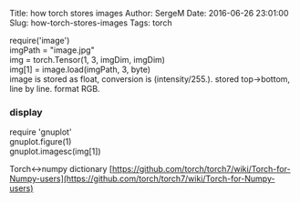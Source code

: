 Title: how torch stores images
Author: SergeM
Date: 2016-06-26 23:01:00
Slug: how-torch-stores-images
Tags: torch

<div dir="ltr" style="text-align: left;" trbidi="on">require('image')
<div><div>imgPath = "image.jpg"</div><div>img = torch.Tensor(1, 3, imgDim, imgDim)</div></div><div><div>img[1] = image.load(imgPath, 3, byte)</div></div><div>
</div><div>image is stored as float, conversion is (intensity/255.). stored top->bottom, line by line. format RGB.</div><div>
</div><h3 style="text-align: left;">display</h3><div>require 'gnuplot'</div><div><div>gnuplot.figure(1)</div></div><div>gnuplot.imagesc(img[1])

Torch<->numpy dictionary
[https://github.com/torch/torch7/wiki/Torch-for-Numpy-users](https://github.com/torch/torch7/wiki/Torch-for-Numpy-users)</div></div>